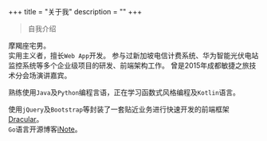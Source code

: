 +++
title = "关于我"
description = ""
+++
> 自我介绍

摩羯座宅男。     
实用主义者，擅长`Web App`开发。
参与过新加坡电信计费系统、华为智能光伏电站监控系统等多个企业级项目的研发、前端架构工作。
曾是2015年成都敏捷之旅技术分会场演讲嘉宾。    

熟练使用`Java`及`Python`编程言语，正在学习函数式风格编程及`Kotlin`语言。 

使用`jQuery`及`Bootstrap`等封装了一套贴近业务进行快速开发的前端框架[Dracular](https://doc4dracular.herokuapp.com)。     
`Go`语言开源博客[iNote](https://github.com/igordonxiao/inote)。  